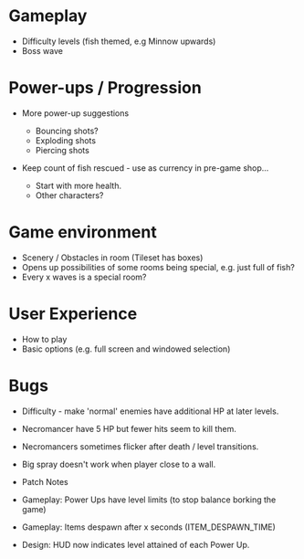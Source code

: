 # Gameplay

* Difficulty levels (fish themed, e.g Minnow upwards)
* Boss wave

# Power-ups / Progression

* More power-up suggestions
  * Bouncing shots?
  * Exploding shots
  * Piercing shots

* Keep count of fish rescued - use as currency in pre-game shop...
  * Start with more health.
  * Other characters?

# Game environment

* Scenery / Obstacles in room (Tileset has boxes)
* Opens up possibilities of some rooms being special, e.g. just full of fish?
* Every x waves is a special room?

# User Experience

* How to play
* Basic options (e.g. full screen and windowed selection)

# Bugs

* Difficulty - make 'normal' enemies have additional HP at later levels.
* Necromancer have 5 HP but fewer hits seem to kill them. 
* Necromancers sometimes flicker after death / level transitions.
* Big spray doesn't work when player close to a wall.

* Patch Notes

* Gameplay: Power Ups have level limits (to stop balance borking the game)
* Gameplay: Items despawn after x seconds (ITEM_DESPAWN_TIME)
* Design: HUD now indicates level attained of each Power Up.



